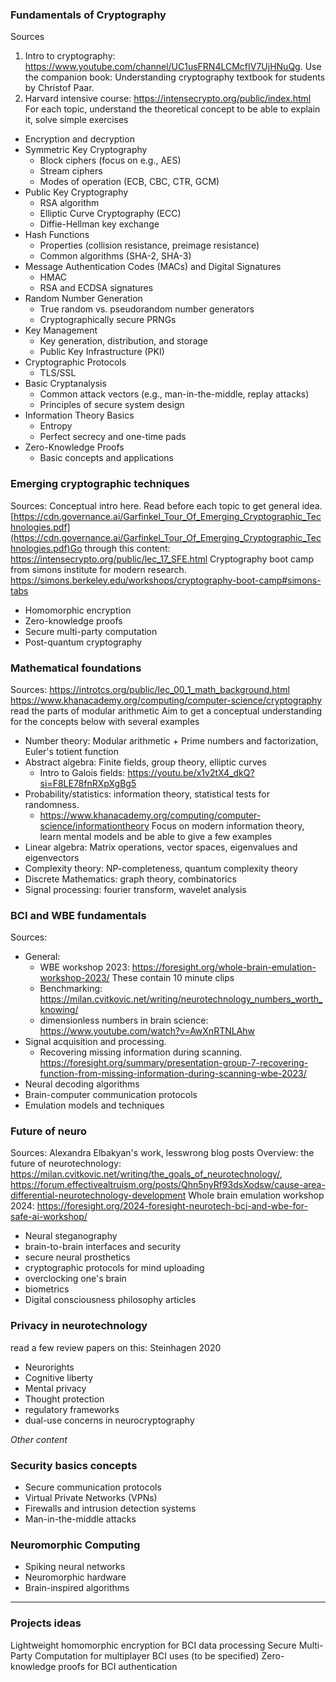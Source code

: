 ### Fundamentals of Cryptography
Sources
1. Intro to cryptography: https://www.youtube.com/channel/UC1usFRN4LCMcfIV7UjHNuQg. Use the companion book: Understanding cryptography textbook for students by Christof Paar.
2. Harvard intensive course: https://intensecrypto.org/public/index.html
For each topic, understand the theoretical concept to be able to explain it, solve simple exercises
- Encryption and decryption
- Symmetric Key Cryptography 
    - Block ciphers (focus on e.g., AES)
    - Stream ciphers
    - Modes of operation (ECB, CBC, CTR, GCM)
- Public Key Cryptography 
    - RSA algorithm
    - Elliptic Curve Cryptography (ECC)
    - Diffie-Hellman key exchange
- Hash Functions
    - Properties (collision resistance, preimage resistance)
    - Common algorithms (SHA-2, SHA-3)
- Message Authentication Codes (MACs) and Digital Signatures 
    - HMAC
    - RSA and ECDSA signatures
- Random Number Generation
    - True random vs. pseudorandom number generators
    - Cryptographically secure PRNGs
- Key Management 
    - Key generation, distribution, and storage
    - Public Key Infrastructure (PKI)
- Cryptographic Protocols
    - TLS/SSL
- Basic Cryptanalysis
    - Common attack vectors (e.g., man-in-the-middle, replay attacks)
    - Principles of secure system design
- Information Theory Basics
    - Entropy
    - Perfect secrecy and one-time pads
- Zero-Knowledge Proofs 
    - Basic concepts and applications


### Emerging cryptographic techniques
Sources: Conceptual intro here. Read before each topic to get general idea. [https://cdn.governance.ai/Garfinkel_Tour_Of_Emerging_Cryptographic_Technologies.pdf](https://cdn.governance.ai/Garfinkel_Tour_Of_Emerging_Cryptographic_Technologies.pdf)Go through this content: https://intensecrypto.org/public/lec_17_SFE.html
Cryptography boot camp from simons institute for modern research. https://simons.berkeley.edu/workshops/cryptography-boot-camp#simons-tabs
- Homomorphic encryption
- Zero-knowledge proofs
- Secure multi-party computation
- Post-quantum cryptography

### Mathematical foundations
Sources: https://introtcs.org/public/lec_00_1_math_background.html
https://www.khanacademy.org/computing/computer-science/cryptography read the parts of modular arithmetic
Aim to get a conceptual understanding for the concepts below with several  examples
- Number theory: Modular arithmetic + Prime numbers and factorization, Euler's totient function
- Abstract algebra: Finite fields, group theory, elliptic curves
	- Intro to Galois fields: https://youtu.be/x1v2tX4_dkQ?si=F8LE78fnRXpXgBg5
- Probability/statistics: information theory, statistical tests for randomness. 
	- https://www.khanacademy.org/computing/computer-science/informationtheory Focus on modern information theory, learn mental models and be able to give a few examples
- Linear algebra: Matrix operations, vector spaces, eigenvalues and eigenvectors
- Complexity theory: NP-completeness, quantum complexity theory
- Discrete Mathematics: graph theory, combinatorics
- Signal processing: fourier transform, wavelet analysis

### BCI and WBE fundamentals
Sources: 
- General: 
	- WBE workshop 2023: https://foresight.org/whole-brain-emulation-workshop-2023/ These contain 10 minute clips
	- Benchmarking: https://milan.cvitkovic.net/writing/neurotechnology_numbers_worth_knowing/
	- dimensionless numbers in brain science: https://www.youtube.com/watch?v=AwXnRTNLAhw
- Signal acquisition and processing. 
	- Recovering missing information during scanning. https://foresight.org/summary/presentation-group-7-recovering-function-from-missing-information-during-scanning-wbe-2023/
- Neural decoding algorithms
- Brain-computer communication protocols
- Emulation models and techniques

### Future of neuro
Sources: Alexandra Elbakyan's work, lesswrong blog posts 
Overview: the future of neurotechnology: https://milan.cvitkovic.net/writing/the_goals_of_neurotechnology/, https://forum.effectivealtruism.org/posts/Qhn5nyRf93dsXodsw/cause-area-differential-neurotechnology-development
Whole brain emulation workshop 2024: https://foresight.org/2024-foresight-neurotech-bci-and-wbe-for-safe-ai-workshop/
- Neural steganography 
- brain-to-brain interfaces and security
- secure neural prosthetics
- cryptographic protocols for mind uploading
- overclocking one's brain
- biometrics 
- Digital consciousness philosophy articles

### Privacy in neurotechnology
read a few review papers on this:
Steinhagen 2020
- Neurorights
- Cognitive liberty
- Mental privacy
- Thought protection
- regulatory frameworks
- dual-use concerns in neurocryptography

_Other content_
### Security basics concepts
- Secure communication protocols
- Virtual Private Networks (VPNs)
- Firewalls and intrusion detection systems
- Man-in-the-middle attacks
### Neuromorphic Computing
- Spiking neural networks
- Neuromorphic hardware
- Brain-inspired algorithms
---
### Projects ideas
Lightweight homomorphic encryption for BCI data processing
Secure Multi-Party Computation for multiplayer BCI uses (to be specified)
Zero-knowledge proofs for BCI authentication
